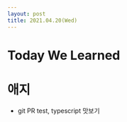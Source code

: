 ```yaml
---
layout: post
title: 2021.04.20(Wed)
---
```


# Today We Learned

# 애지

- git PR test, typescript 맛보기
